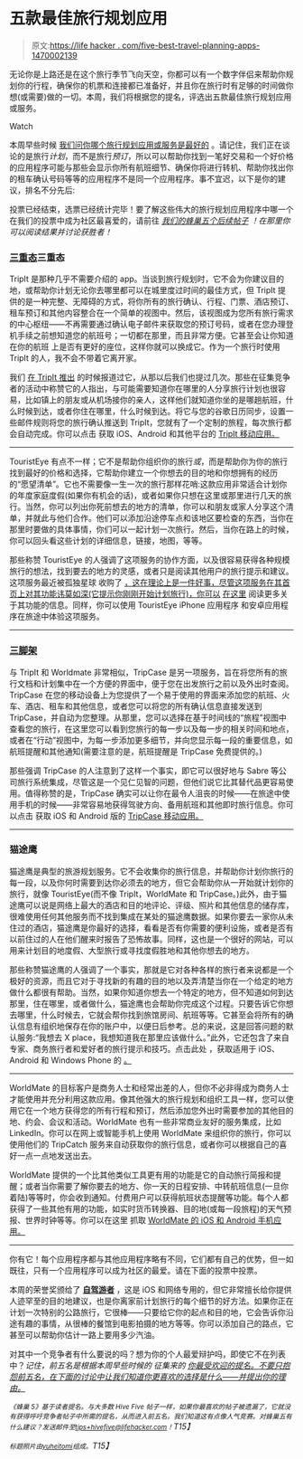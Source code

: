 # 五款最佳旅行规划应用

> 原文:[https://life hacker . com/five-best-travel-planning-apps-1470002139](https://lifehacker.com/five-best-travel-planning-apps-1470002139)

无论你是上路还是在这个旅行季节飞向天空，你都可以有一个数字伴侣来帮助你规划你的行程，确保你的机票和连接都已准备好，并且你在旅行时有足够的时间做你想(或需要)做的一切。本周，我们将根据您的提名，评选出五款最佳旅行规划应用或服务。

Watch

本周早些时候 [我们问你哪个旅行规划应用或服务是最好的](https://lifehacker.com/whats-the-best-travel-planning-app-1468875641) 。请记住，我们正在谈论的是旅行*计划*，而不是旅行*预订*，所以可以帮助你找到一笔好交易和一个好价格的应用程序可能与那些会显示你所有航班细节、确保你将进行转机、帮助你找出你的租车确认号码等等的应用程序不是同一个应用程序。事不宜迟，以下是你的建议，排名不分先后:

投票已经结束，选票已经统计完毕！要了解这些伟大的旅行规划应用程序中哪一个在我们的投票中成为社区最喜爱的，请前往 [*我们的蜂巢五个后续帖子*](https://lifehacker.com/most-popular-travel-planning-app-tripcase-1471799580) *！在那里你可以阅读结果并讨论获胜者！*

### [三重态](http://tripit.com/)三重态

TripIt 是那种几乎不需要介绍的 app。当谈到旅行规划时，它不会为你建议目的地，或帮助你计划无论你去哪里都可以在城里度过时间的最佳方式，但 TripIt 提供的是一种完整、无障碍的方式，将你所有的旅行确认、行程、门票、酒店预订、租车预订和其他内容整合在一个简单的视图中。然后，该视图成为您所有旅行需求的中心枢纽——不再需要通过确认电子邮件来获取您的预订号码，或者在您办理登机手续之前想知道您的航班号；一切都在那里，而且非常方便。它甚至会让你知道在你的航班 上是否有更好的座位，这样你就可以换成它。作为一个旅行时使用 TripIt 的人，我不会不带着它离开家。

我们 [在 TripIt 推出](https://lifehacker.com/tripit-organizes-your-travel-itinerary-automatically-vi-300833) 的时候报道过它，从那以后我们也提过几次。那些在征集竞争者的活动中称赞它的人指出，与可能需要知道你在哪里的人分享旅行计划也很容易，比如镇上的朋友或从机场接你的亲人，这样他们就知道你坐的是哪趟航班，什么时候到达，或者你住在哪里，什么时候到达。将它与您的谷歌日历同步，设置一些邮件规则将您的旅行确认推送到 TripIt，您就有了一个定制的旅程，每次旅行都会自动完成。你可以点击 获取 iOS、Android 和其他平台的 [TripIt 移动应用。](https://www.tripit.com/uhp/mobile)

* * *

TouristEye 有点不一样；它不是帮助你组织你的旅行*或*，而是帮助你为你的旅行找到最好的价格和选择，它帮助你建立一个你想去的目的地和你想拥有的经历的“愿望清单”。它也不需要像一生一次的旅行那样花哨:这款应用非常适合计划你的年度家庭度假(如果你有机会的话)，或者如果你只想在这里或那里进行几天的旅行。当然，你可以列出你死前想去的地方的清单，你可以和朋友或家人分享这个清单，并就此与他们合作。他们可以添加沿途停车点和该地区要检查的东西，当你在那里时要做的具体事情，你们可以一起计划一次旅行。然后，当你在路上的时候，你可以回头看这些计划的详细信息，链接，地图，等等。

那些称赞 TouristEye 的人强调了这项服务的协作方面，以及很容易获得各种规模旅行的想法，找到要去的地方的灵感，或者只是阅读其他用户的旅行提示和建议。这项服务最近被孤独星球 收购了 [，这在理论上是一件好事，尽管这项服务在其首页上对其功能讳莫如深(它提示你刚刚开始计划旅行)，你可以](http://blog.touristeye.com/post/67523886187/we-are-now-part-of-lonely-planet) [在这里](http://www.touristeye.com/features) 阅读更多关于其功能的信息。同样，你可以使用 TouristEye iPhone 应用程序 和安卓应用程序在旅途中体验这项服务。

* * *

### [三脚架](http://travel.tripcase.com/)

与 TripIt 和 Worldmate 非常相似，TripCase 是另一项服务，旨在将您所有的旅行文档和计划集中在一个方便的界面中，便于您在出发旅行之前以及外出时查阅。TripCase 在您的移动设备上为您提供了一个易于使用的界面来添加您的航班、火车、酒店、租车和其他信息，或者您可以将您的所有确认信息直接发送到 TripCase，并自动为您整理。从那里，您可以选择在基于时间线的“旅程”视图中查看您的旅行，在这里您可以看到您旅行的每一步以及每一步的相关时间和地点，或者在“行动”视图中，为每一步添加更多细节，并向您显示每一段的重要信息，如航班提醒和其他通知(需要注意的是，航班提醒是 TripCase 免费提供的。)

那些强调 TripCase 的人注意到了这样一个事实，即它可以很好地与 Sabre 等公司旅行系统集成，尽管这是一个见仁见智的问题，但他们说它比其替代品更容易使用。值得称赞的是，TripCase 确实可以让你在最令人沮丧的时候——在旅途中使用手机的时候——非常容易地获得驾驶方向、备用航班和其他即时旅行信息。你可以点击 获取 iOS 和 Android 版的 [TripCase 移动应用。](http://travel.tripcase.com/download)

* * *

### 猫途鹰

猫途鹰是典型的旅游规划服务。它不会收集你的旅行信息，并帮助你计划你旅行的每一段，以及你何时需要到达你必须去的地方，但它会帮助你从一开始就计划你的旅行，就像 TouristEye(而不像 TripIt，WorldMate 和 TripCase。)此外，由于猫途鹰可以说是网络上最大的酒店和目的地评论、评级、照片和其他信息的储存库，很难使用任何其他服务而不找到集成在某处的猫途鹰数据。如果你要去一家你从未住过的酒店，猫途鹰是你最好的选择，看看是否有你需要的便利设施，或者是否有以前住过的人在他们醒来时报告了恐怖故事。同样，这也是一个很好的网站，可以用来计划目的地度假、大型旅行或寻找度假胜地和其他你想去的地方。

那些称赞猫途鹰的人强调了一个事实，那就是它对各种各样的旅行者来说都是一个极好的资源，而且它对于寻找新的有趣的目的地以及弄清楚当你在一个给定的地方做什么都很有帮助。当然，如果你知道你想去一个特定的地方，但不知道如何到达那里，住在哪里，或者做什么，猫途鹰也会帮助你完成这个过程。只要告诉它你想去哪里，什么时候去，它就会帮你找到旅馆房间、航班等等。它甚至会将所有的确认信息有组织地保存在你的账户中，以便日后参考。总的来说，这是回答问题的默认服务:“我想去 X place，我想知道我在那里应该做什么。”此外，它还包含了来自专家、商务旅行者和爱好者的旅行提示和技巧。点击此处 ，获取适用于 iOS、Android 和 Windows Phone 的 [。](http://www.tripadvisor.com/apps)

* * *

WorldMate 的目标客户是商务人士和经常出差的人，但你不必非得成为商务人士才能使用并充分利用这款应用。像其他强大的旅行规划和组织工具一样，您可以使用它在一个地方获得您的所有行程和预订，然后添加您外出时需要参加的其他目的地、约会、会议和活动。WorldMate 也有一些非常商业友好的服务集成，比如 LinkedIn。你可以在网上或智能手机上使用 WorldMate 来组织你的旅行，你可以使用他们的 TripCatch 服务来自动获取你的旅行信息，或者你可以根据自己的喜好一点一点地发送出去。

WorldMate 提供的一个比其他类似工具更有用的功能是它的自动旅行简报和提醒；或者当你需要了解你要去的地方、你一天的日程安排、中转航班信息(一旦你着陆)等等时，你会收到通知。付费用户可以获得航班状态提醒等功能。每个人都获得了一些其他有用的功能，如实时货币转换器、目的地(或每一段旅程)的天气预报、世界时钟等等。你可以在这里 抓取 [WorldMate 的 iOS 和 Android 手机应用。](https://www.worldmate.com/downloadcenter/download.php)

* * *

你有它！每个应用程序都与其他应用程序略有不同，它们都有自己的优势，但一如既往，只有一个应用程序可以成为社区的最爱。请在下面的投票中投票。

本周的荣誉奖颁给了 [**自驾游者**](https://roadtrippers.com/) ，这是 iOS 和网络专用的，但它非常擅长给你提供人迹罕至的目的地建议，也是你离家前计划旅行的每个细节的好方法。如果你正在计划一次特别的公路旅行，它很棒——只要给它你的起点和目的地，它会告诉你沿途有趣的事情，从很棒的餐馆到电影拍摄的地方等等。你可以添加自己的路点，它甚至可以帮助你估计一路上要用多少汽油。

对其中一个竞争者有什么要说的吗？想为你的个人最爱辩护吗，即使它不在列表中？*记住，前五名是根据本周早些时候的* *征集来的* [*你最受欢迎的提名。不要只抱怨前五名，在下面的讨论中让我们知道你更喜欢的选择是什么——并提出你的理由。*](https://lifehacker.com/whats-the-best-travel-planning-app-1468875641)

*<small>《蜂巢 5》基于读者提名。与大多数 Hive Five 帖子一样，如果你最喜欢的帖子被遗漏了，它就没有获得呼吁竞争者帖子中所需的提名，从而进入前五名。我们知道这有点像人气竞赛。对蜂巢五有什么建议？发送邮件至</small>*[*<small>tips+hivefive@lifehacker.com</small>*](mailto:tips+hivefive@lifehacker.com)*<small>！</small>T15】*

*<small>标题照片由</small>*[*<small>yuheitomi</small>*](http://www.flickr.com/photos/22343189@N02/8297179276/)*<small>组成。</small>T15】*
